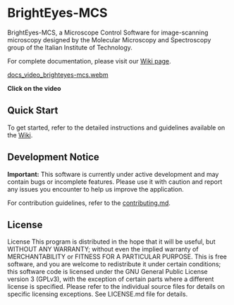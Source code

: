# BrightEyes-MCS

BrightEyes-MCS, a Microscope Control Software for image-scanning microscopy designed by the Molecular Microscopy and Spectroscopy group of the Italian Institute of Technology. 

For complete documentation, please visit our [Wiki page](https://github.com/VicidominiLab/BrightEyes-MCS/wiki).

[docs_video_brighteyes-mcs.webm](https://user-images.githubusercontent.com/61466143/202733339-2524c826-74d9-4ebc-8885-56855706200f.webm)

<!-- [![video session](docs/video/brighteyes-frame.png)](https://user-images.githubusercontent.com/61466143/202123174-e9019c5c-bc9c-403d-b710-0516af8346b9.webm) -->
**Click on the video**

## Quick Start

To get started, refer to the detailed instructions and guidelines available on the [Wiki](https://github.com/VicidominiLab/BrightEyes-MCS/wiki).

## Development Notice

**Important:** This software is currently under active development and may contain bugs or incomplete features. Please use it with caution and report any issues you encounter to help us improve the application. 

For contribution guidelines, refer to the [contributing.md](CONTRIBUTING.MD).

## License
License
This program is distributed in the hope that it will be useful, but WITHOUT ANY WARRANTY; without even the implied warranty of MERCHANTABILITY or FITNESS FOR A PARTICULAR PURPOSE. This is free software, and you are welcome to redistribute it under certain conditions; this software code is licensed under the GNU General Public License version 3 (GPLv3), with the exception of certain parts where a different license is specified. Please refer to the individual source files for details on specific licensing exceptions. See LICENSE.md file for details.
